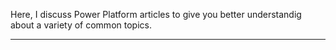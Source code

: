 
Here, I discuss Power Platform articles to give you better understandig about a variety of common topics.

---